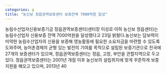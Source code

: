 ```yaml
---
categories: g
title: "농신보 정읍권역보증센터 보증잔액 7000억원 달성"
---
```

농림수산업자신용보증기금 정읍권역보증센터(센터장 이성로·이하 농신보 정읍센터)는 농림수산업자 신용보증 잔액 7000억원을 달성했다고 23일 밝혔다.농신보는 담보력이 미약한 농림수산업자의 신용을 보증해 영농활동에 필요한 소요자금을 마련할 수 있도록 도와주며, 농어촌경제의 균형 있는 발전의 기여를 목적으로 설립된 보증기관으로 전국에 27개의 보증센터가 있으며, 정읍권역보증센터는 정읍, 고창, 부안을 관할지역으로 두고 있다. 정읍권역보증센터는 2001년 개점 이후 농신보의 설립취지에 맞게 꾸준하게 보증지원을 해오고 있으며, 2013년 40